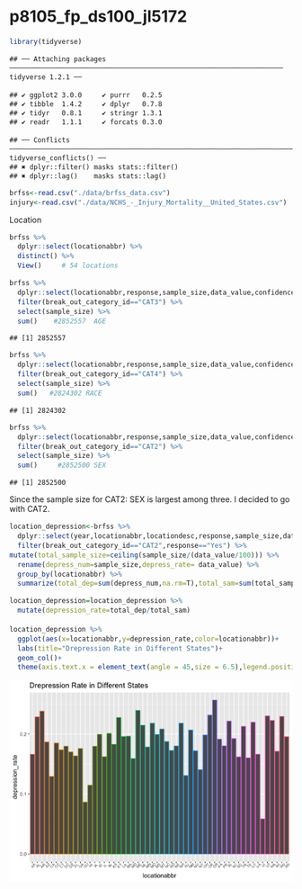 p8105\_fp\_ds100\_jl5172
================

``` r
library(tidyverse)
```

    ## ── Attaching packages ──────────────────────────────────────────────────────────────────── tidyverse 1.2.1 ──

    ## ✔ ggplot2 3.0.0     ✔ purrr   0.2.5
    ## ✔ tibble  1.4.2     ✔ dplyr   0.7.8
    ## ✔ tidyr   0.8.1     ✔ stringr 1.3.1
    ## ✔ readr   1.1.1     ✔ forcats 0.3.0

    ## ── Conflicts ─────────────────────────────────────────────────────────────────────── tidyverse_conflicts() ──
    ## ✖ dplyr::filter() masks stats::filter()
    ## ✖ dplyr::lag()    masks stats::lag()

``` r
brfss<-read.csv("./data/brfss_data.csv")
injury<-read.csv("./data/NCHS_-_Injury_Mortality__United_States.csv")
```

Location

``` r
brfss %>% 
  dplyr::select(locationabbr) %>% 
  distinct() %>% 
  View()     # 54 locations
```

``` r
brfss %>% 
  dplyr::select(locationabbr,response,sample_size,data_value,confidence_limit_low,confidence_limit_high,break_out_category_id,breakout_id) %>%
  filter(break_out_category_id=="CAT3") %>% 
  select(sample_size) %>% 
  sum()    #2852557  AGE
```

    ## [1] 2852557

``` r
brfss %>% 
  dplyr::select(locationabbr,response,sample_size,data_value,confidence_limit_low,confidence_limit_high,break_out_category_id,breakout_id) %>%
  filter(break_out_category_id=="CAT4") %>% 
  select(sample_size) %>% 
  sum()   #2824302 RACE
```

    ## [1] 2824302

``` r
brfss %>% 
  dplyr::select(locationabbr,response,sample_size,data_value,confidence_limit_low,confidence_limit_high,break_out_category_id,breakout_id) %>%
  filter(break_out_category_id=="CAT2") %>% 
  select(sample_size) %>% 
  sum()     #2852500 SEX
```

    ## [1] 2852500

Since the sample size for CAT2: SEX is largest among three. I decided to go with CAT2.

``` r
location_depression<-brfss %>% 
  dplyr::select(year,locationabbr,locationdesc,response,sample_size,data_value,confidence_limit_low,confidence_limit_high,break_out_category_id,breakout_id,Gender) %>%
  filter(break_out_category_id=="CAT2",response=="Yes") %>% 
mutate(total_sample_size=ceiling(sample_size/(data_value/100))) %>% 
  rename(depress_num=sample_size,depress_rate= data_value) %>% 
  group_by(locationabbr) %>% 
  summarize(total_dep=sum(depress_num,na.rm=T),total_sam=sum(total_sample_size,na.rm=T))
```

``` r
location_depression=location_depression %>% 
  mutate(depression_rate=total_dep/total_sam)

location_depression %>% 
  ggplot(aes(x=locationabbr,y=depression_rate,color=locationabbr))+
  labs(title="Drepression Rate in Different States")+
  geom_col()+
  theme(axis.text.x = element_text(angle = 45,size = 6.5),legend.position = "none")
```

![](p8105_fp_ds100_jl5172_files/figure-markdown_github/unnamed-chunk-8-1.png)

